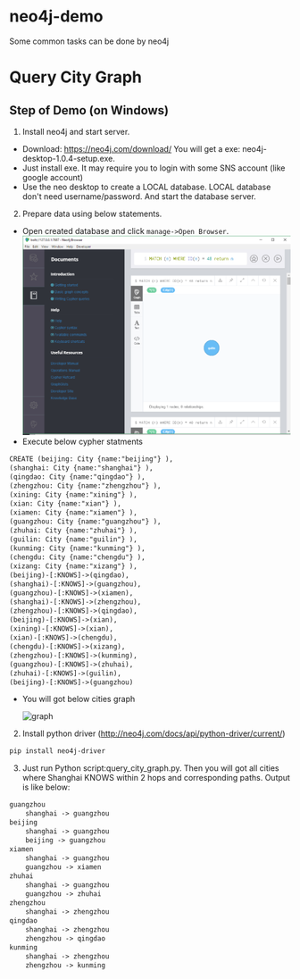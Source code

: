 # neo4j-demo
Some common tasks can be done by neo4j

# Query City Graph
## Step of Demo (on Windows)
1. Install neo4j and start server.
  * Download: https://neo4j.com/download/ You will get a exe: neo4j-desktop-1.0.4-setup.exe.
  * Just install exe. It may require you to login with some SNS account (like google account)
  * Use the neo desktop to create a LOCAL database. LOCAL database don't need username/password. And start the database server.
2. Prepare data using below statements.
  * Open created database and click `manage->Open Browser`. 
  ![screenshot](assets/Neo4jDesktopBrowser.PNG "Logo Title Text 1")
  * Execute below cypher statments
```cypher
CREATE (beijing: City {name:"beijing"} ),
(shanghai: City {name:"shanghai"} ),
(qingdao: City {name:"qingdao"} ), 
(zhengzhou: City {name:"zhengzhou"} ), 
(xining: City {name:"xining"} ),
(xian: City {name:"xian"} ),
(xiamen: City {name:"xiamen"} ),
(guangzhou: City {name:"guangzhou"} ),
(zhuhai: City {name:"zhuhai"} ),
(guilin: City {name:"guilin"} ),
(kunming: City {name:"kunming"} ),
(chengdu: City {name:"chengdu"} ),
(xizang: City {name:"xizang"} ),
(beijing)-[:KNOWS]->(qingdao),
(shanghai)-[:KNOWS]->(guangzhou),
(guangzhou)-[:KNOWS]->(xiamen),
(shanghai)-[:KNOWS]->(zhengzhou),
(zhengzhou)-[:KNOWS]->(qingdao),
(beijing)-[:KNOWS]->(xian),
(xining)-[:KNOWS]->(xian),
(xian)-[:KNOWS]->(chengdu),
(chengdu)-[:KNOWS]->(xizang),
(zhengzhou)-[:KNOWS]->(kunming),
(guangzhou)-[:KNOWS]->(zhuhai),
(zhuhai)-[:KNOWS]->(guilin),
(beijing)-[:KNOWS]->(guangzhou)
```

 * You will got below cities graph
 
   ![graph](assets/All_Cities.svg "Logo Title Text 1")

2. Install python driver (http://neo4j.com/docs/api/python-driver/current/)
```bash
pip install neo4j-driver
```
3. Just run Python script:query_city_graph.py. Then you will got all cities where Shanghai KNOWS within 2 hops and corresponding paths. Output is like below:
```text
guangzhou
	shanghai -> guangzhou
beijing
	shanghai -> guangzhou
	beijing -> guangzhou
xiamen
	shanghai -> guangzhou
	guangzhou -> xiamen
zhuhai
	shanghai -> guangzhou
	guangzhou -> zhuhai
zhengzhou
	shanghai -> zhengzhou
qingdao
	shanghai -> zhengzhou
	zhengzhou -> qingdao
kunming
	shanghai -> zhengzhou
	zhengzhou -> kunming
```
